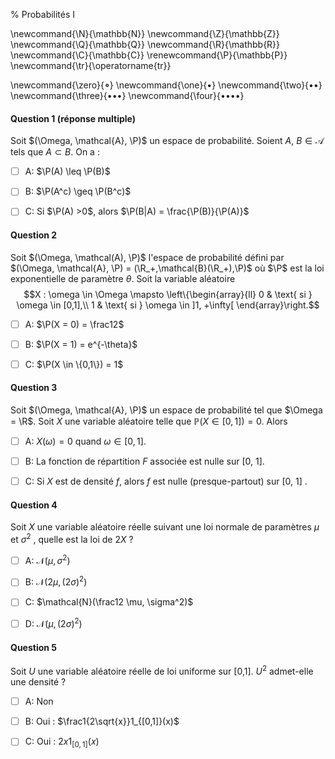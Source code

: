 % Probabilités I

<!-- LaTeX Macros -->
\newcommand{\N}{\mathbb{N}}
\newcommand{\Z}{\mathbb{Z}}
\newcommand{\Q}{\mathbb{Q}}
\newcommand{\R}{\mathbb{R}}
\newcommand{\C}{\mathbb{C}}
\renewcommand{\P}{\mathbb{P}}
\newcommand{\tr}{\operatorname{tr}}

\newcommand{\zero}{$\mathord{\boldsymbol{\circ}}$}
\newcommand{\one}{$\mathord{\bullet}$}
\newcommand{\two}{$\mathord{\bullet}\mathord{\bullet}$}
\newcommand{\three}{$\mathord{\bullet}\mathord{\bullet}\mathord{\bullet}$}
\newcommand{\four}{$\mathord{\bullet}\mathord{\bullet}\mathord{\bullet}\mathord{\bullet}$}

#### Question 1 (réponse multiple) 
Soit $(\Omega, \mathcal{A}, \P)$ un espace de probabilité. Soient $A$, $B \in \mathcal{A}$ tels que $A \subset B$. On a :

  - [ ] A: $\P(A) \leq \P(B)$

  - [ ] B: $\P(A^c) \geq \P(B^c)$

  - [ ] C: Si $\P(A) >0$, alors $\P(B|A) = \frac{\P(B)}{\P(A)}$

#### Question 2 

Soit $(\Omega, \mathcal(A), \P)$ l'espace de probabilité défini par $(\Omega, \mathcal{A}, \P) = (\R_+,\mathcal{B}(\R_+),\P)$ où $\P$ est la loi exponentielle de paramètre $\theta$.
Soit la variable aléatoire 
$$X : \omega \in \Omega \mapsto \left\{\begin{array}{ll}
0 & \text{ si } \omega \in [0,1],\\
1 & \text{ si } \omega \in ]1, +\infty[
\end{array}\right.$$

  - [ ] A: $\P(X = 0) = \frac12$

  - [ ] B: $\P(X = 1) = e^{-\theta}$

  - [ ] C: $\P(X \in \{0,1\}) = 1$

#### Question 3 

Soit $(\Omega, \mathcal{A}, \P)$ un espace de probabilité tel que $\Omega = \R$. Soit $X$ une variable aléatoire telle que $\mathbb{P}(X \in [0, 1]) = 0$. Alors 

  - [ ] A: $X(\omega) = 0$ quand $\omega \in [0, 1]$.

  - [ ] B: La fonction de répartition $F$ associée est nulle sur [0, 1].

  - [ ] C: Si $X$ est de densité $f$, alors $f$ est nulle (presque-partout) sur [0, 1] .

#### Question 4 

Soit $X$ une variable aléatoire réelle suivant une loi normale de paramètres $\mu$ et $\sigma^2$ , quelle est la loi de $2X$ ?

  - [ ] A: $\mathcal{N}(\mu, \sigma^2)$

  - [ ] B: $\mathcal{N}(2\mu, (2\sigma)^2)$
  
  - [ ] C: $\mathcal{N}(\frac12 \mu, \sigma^2)$
  
  - [ ] D: $\mathcal{N}(\mu, (2\sigma)^2)$

#### Question 5 

Soit $U$ une variable aléatoire réelle de loi uniforme sur [0,1]. $U^2$ admet-elle une densité ?

  - [ ] A: Non

  - [ ] B: Oui : $\frac1{2\sqrt{x}}1_{[0,1]}(x)$

  - [ ] C: Oui : $2x 1_{[0,1]}(x)$